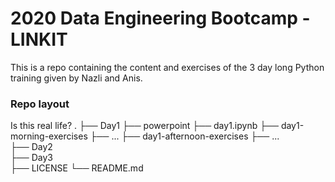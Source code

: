 # 2020 Data Engineering Bootcamp - LINKIT
This is a repo containing the content and exercises of the 3 day long Python training given by Nazli and Anis.

### Repo layout
Is this real life?
    .
    ├── Day1
        ├── powerpoint
        ├── day1.ipynb
        ├── day1-morning-exercises
            ├── ...
        ├── day1-afternoon-exercises
            ├── ...    
    ├── Day2                    
    ├── Day3                     
    ├── LICENSE
    └── README.md
